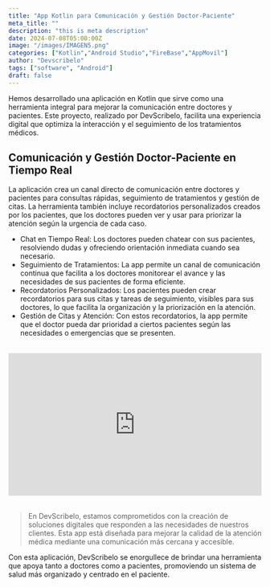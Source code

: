 ```yaml
---
title: "App Kotlin para Comunicación y Gestión Doctor-Paciente"
meta_title: ""
description: "this is meta description"
date: 2024-07-08T05:00:00Z
image: "/images/IMAGEN5.png"
categories: ["Kotlin","Android Studio","FireBase","AppMovil"]
author: "Devscribelo"
tags: ["software", "Android"]
draft: false
---
```


<div class="text-justify">
  Hemos desarrollado una aplicación en Kotlin que sirve como una herramienta integral para mejorar la comunicación entre doctores y pacientes. Este proyecto, realizado por DevScribelo, facilita una experiencia digital que optimiza la interacción y el seguimiento de los tratamientos médicos.

  ## Comunicación y Gestión Doctor-Paciente en Tiempo Real

  La aplicación crea un canal directo de comunicación entre doctores y pacientes para consultas rápidas, seguimiento de tratamientos y gestión de citas. La herramienta también incluye recordatorios personalizados creados por los pacientes, que los doctores pueden ver y usar para priorizar la atención según la urgencia de cada caso.

  - Chat en Tiempo Real: Los doctores pueden chatear con sus pacientes, resolviendo dudas y ofreciendo orientación inmediata cuando sea necesario.
  - Seguimiento de Tratamientos: La app permite un canal de comunicación continua que facilita a los doctores monitorear el avance y las necesidades de sus pacientes de forma eficiente.
  - Recordatorios Personalizados: Los pacientes pueden crear recordatorios para sus citas y tareas de seguimiento, visibles para sus doctores, lo que facilita la organización y la priorización en la atención.
  - Gestión de Citas y Atención: Con estos recordatorios, la app permite que el doctor pueda dar prioridad a ciertos pacientes según las necesidades o emergencias que se presenten.

  <div class="video-container" style="display: flex; justify-content: center; margin: 2rem 0;">
    <div style="border: 2px solid #3498db; border-radius: 10px; overflow: hidden; box-shadow: 0 4px 8px rgba(0,0,0,0.1);">
      <iframe 
        width="560" 
        height="315" 
        src="https://www.youtube.com/embed/wjnn7oV7IRE" 
        title="Demo de la Aplicación Médica" 
        frameborder="0" 
        allow="accelerometer; autoplay; clipboard-write; encrypted-media; gyroscope; picture-in-picture" 
        allowfullscreen>
      </iframe>
    </div>
  </div>

  > En DevScribelo, estamos comprometidos con la creación de soluciones digitales que responden a las necesidades de nuestros clientes. Esta app está diseñada para mejorar la calidad de la atención médica mediante una comunicación más cercana y accesible.

  Con esta aplicación, DevScribelo se enorgullece de brindar una herramienta que apoya tanto a doctores como a pacientes, promoviendo un sistema de salud más organizado y centrado en el paciente.
</div>

<style>
.video-container {
  position: relative;
  padding-bottom: 56.25%; /* Ratio 16:9 */
  height: 0;
  overflow: hidden;
  max-width: 100%;
}

.video-container iframe {
  position: absolute;
  top: 0;
  left: 0;
  width: 100%;
  height: 100%;
}

@media (max-width: 640px) {
  .video-container {
    padding-bottom: 75%; /* Ajuste para móviles */
  }
}
</style>

